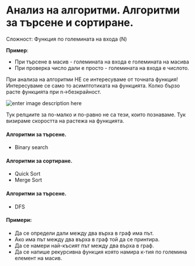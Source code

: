 

# Анализ на алгоритми. Алгоритми за търсене и сортиране.
Сложност: Функция по големината на входа (N)

**Пример**: 

 - При търсене в масив - големината на входа е големината на масива
 -  При проверка число дали е просто - големината на входа е числото.

При анализа на алгоритми НЕ се интересуваме от точната функция!
Интересуваме се само то асимптотиката на функцията.
Колко бързо расте функцията при n->безкрайност.

![enter image description here](https://i.ibb.co/TP0Xrz4/ff.png)

Тук релциите за по-малко и по-равно не са тези, които познаваме.
Тук визираме скоростта на растежа на функцията.

#### Алгоритми за търсене.

 - Binary search
#### Алгоритми за сортиране.
 - Quick Sort
 - Merge Sort
 
 #### Алгоритми за търсене.
 - DFS

 #### Примери:
 - Да се определи дали между два върха в граф има път.
 - Ако има път между два върха в граф той да се принтира.
 - Да се намери най-късият път между два върха в граф.
 - Да се напише рекурсивна функция която намира к-тия по големина елемент на масив.

